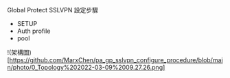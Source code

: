 Global Protect SSLVPN 設定步驟
- SETUP
- Auth profile
- pool

!(架構圖)[https://github.com/MarxChen/pa_gp_sslvpn_configure_procedure/blob/main/photo/0_Topology%202022-03-09%2009.27.26.png]

